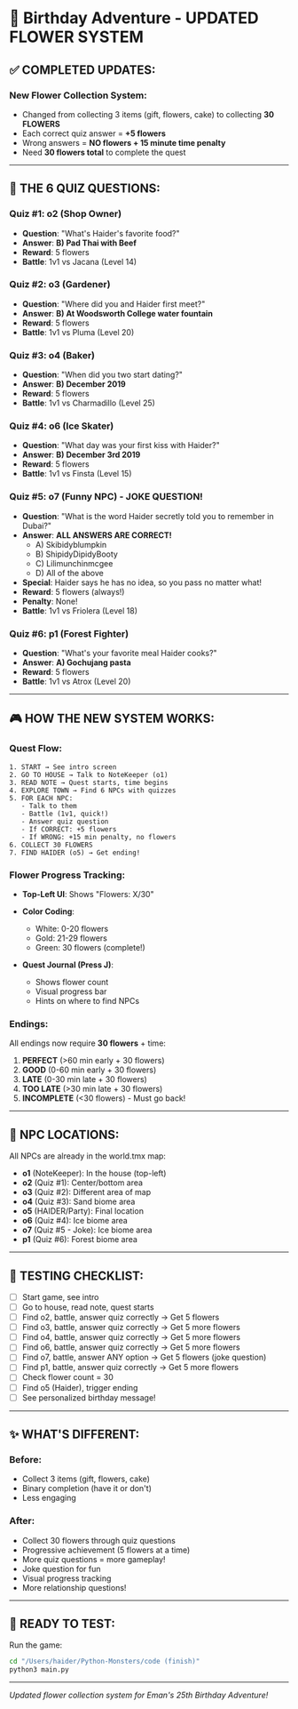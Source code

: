 # 🎂 Birthday Adventure - UPDATED FLOWER SYSTEM

## ✅ **COMPLETED UPDATES:**

### **New Flower Collection System:**
- Changed from collecting 3 items (gift, flowers, cake) to collecting **30 FLOWERS**
- Each correct quiz answer = **+5 flowers**
- Wrong answers = **NO flowers + 15 minute time penalty**
- Need **30 flowers total** to complete the quest

---

## 🌸 **THE 6 QUIZ QUESTIONS:**

### **Quiz #1: o2 (Shop Owner)**
- **Question**: "What's Haider's favorite food?"
- **Answer**: **B) Pad Thai with Beef**
- **Reward**: 5 flowers
- **Battle**: 1v1 vs Jacana (Level 14)

### **Quiz #2: o3 (Gardener)**
- **Question**: "Where did you and Haider first meet?"
- **Answer**: **B) At Woodsworth College water fountain**
- **Reward**: 5 flowers
- **Battle**: 1v1 vs Pluma (Level 20)

### **Quiz #3: o4 (Baker)**
- **Question**: "When did you two start dating?"
- **Answer**: **B) December 2019**
- **Reward**: 5 flowers
- **Battle**: 1v1 vs Charmadillo (Level 25)

### **Quiz #4: o6 (Ice Skater)**
- **Question**: "What day was your first kiss with Haider?"
- **Answer**: **B) December 3rd 2019**
- **Reward**: 5 flowers
- **Battle**: 1v1 vs Finsta (Level 15)

### **Quiz #5: o7 (Funny NPC) - JOKE QUESTION!**
- **Question**: "What is the word Haider secretly told you to remember in Dubai?"
- **Answer**: **ALL ANSWERS ARE CORRECT!**
  - A) Skibidyblumpkin
  - B) ShipidyDipidyBooty
  - C) Lilimunchinmcgee
  - D) All of the above
- **Special**: Haider says he has no idea, so you pass no matter what!
- **Reward**: 5 flowers (always!)
- **Penalty**: None!
- **Battle**: 1v1 vs Friolera (Level 18)

### **Quiz #6: p1 (Forest Fighter)**
- **Question**: "What's your favorite meal Haider cooks?"
- **Answer**: **A) Gochujang pasta**
- **Reward**: 5 flowers
- **Battle**: 1v1 vs Atrox (Level 20)

---

## 🎮 **HOW THE NEW SYSTEM WORKS:**

### **Quest Flow:**
```
1. START → See intro screen
2. GO TO HOUSE → Talk to NoteKeeper (o1)
3. READ NOTE → Quest starts, time begins
4. EXPLORE TOWN → Find 6 NPCs with quizzes
5. FOR EACH NPC:
   - Talk to them
   - Battle (1v1, quick!)
   - Answer quiz question
   - If CORRECT: +5 flowers
   - If WRONG: +15 min penalty, no flowers
6. COLLECT 30 FLOWERS
7. FIND HAIDER (o5) → Get ending!
```

### **Flower Progress Tracking:**
- **Top-Left UI**: Shows "Flowers: X/30"
- **Color Coding**:
  - White: 0-20 flowers
  - Gold: 21-29 flowers
  - Green: 30 flowers (complete!)

- **Quest Journal (Press J)**:
  - Shows flower count
  - Visual progress bar
  - Hints on where to find NPCs

### **Endings:**
All endings now require **30 flowers** + time:

1. **PERFECT** (>60 min early + 30 flowers)
2. **GOOD** (0-60 min early + 30 flowers)
3. **LATE** (0-30 min late + 30 flowers)
4. **TOO LATE** (>30 min late + 30 flowers)
5. **INCOMPLETE** (<30 flowers) - Must go back!

---

## 📍 **NPC LOCATIONS:**

All NPCs are already in the world.tmx map:

- **o1** (NoteKeeper): In the house (top-left)
- **o2** (Quiz #1): Center/bottom area
- **o3** (Quiz #2): Different area of map
- **o4** (Quiz #3): Sand biome area
- **o5** (HAIDER/Party): Final location
- **o6** (Quiz #4): Ice biome area
- **o7** (Quiz #5 - Joke): Ice biome area
- **p1** (Quiz #6): Forest biome area

---

## 🎯 **TESTING CHECKLIST:**

- [ ] Start game, see intro
- [ ] Go to house, read note, quest starts
- [ ] Find o2, battle, answer quiz correctly → Get 5 flowers
- [ ] Find o3, battle, answer quiz correctly → Get 5 more flowers
- [ ] Find o4, battle, answer quiz correctly → Get 5 more flowers
- [ ] Find o6, battle, answer quiz correctly → Get 5 more flowers
- [ ] Find o7, battle, answer ANY option → Get 5 flowers (joke question)
- [ ] Find p1, battle, answer quiz correctly → Get 5 more flowers
- [ ] Check flower count = 30
- [ ] Find o5 (Haider), trigger ending
- [ ] See personalized birthday message!

---

## ✨ **WHAT'S DIFFERENT:**

### **Before:**
- Collect 3 items (gift, flowers, cake)
- Binary completion (have it or don't)
- Less engaging

### **After:**
- Collect 30 flowers through quiz questions
- Progressive achievement (5 flowers at a time)
- More quiz questions = more gameplay!
- Joke question for fun
- Visual progress tracking
- More relationship questions!

---

## 🚀 **READY TO TEST:**

Run the game:
```bash
cd "/Users/haider/Python-Monsters/code (finish)"
python3 main.py
```

---

*Updated flower collection system for Eman's 25th Birthday Adventure!*

